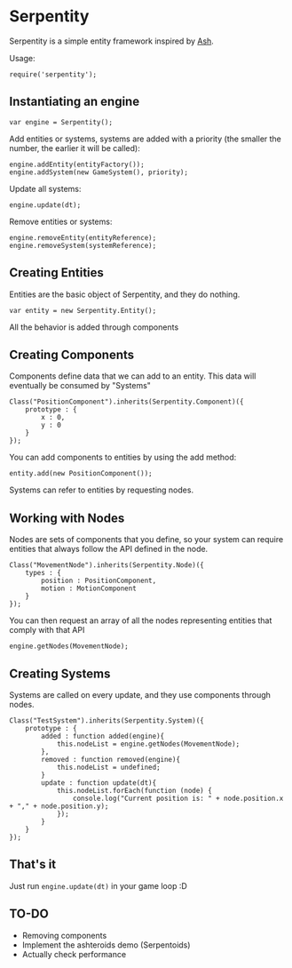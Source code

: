 # Serpentity

Serpentity is a simple entity framework inspired by [Ash][ash].

Usage:

    require('serpentity');

## Instantiating an engine

    var engine = Serpentity();

Add entities or systems, systems are added with a priority (the smaller
the number, the earlier it will be called):

    engine.addEntity(entityFactory());
    engine.addSystem(new GameSystem(), priority);

Update all systems:

    engine.update(dt);

Remove entities or systems:

    engine.removeEntity(entityReference);
    engine.removeSystem(systemReference);

## Creating Entities

Entities are the basic object of Serpentity, and they do nothing.

    var entity = new Serpentity.Entity();

All the behavior is added through components

## Creating Components

Components define data that we can add to an entity. This data will
eventually be consumed by "Systems"

    Class("PositionComponent").inherits(Serpentity.Component)({
        prototype : {
            x : 0,
            y : 0
        }
    });

You can add components to entities by using the add method:

    entity.add(new PositionComponent());


Systems can refer to entities by requesting nodes.

## Working with Nodes

Nodes are sets of components that you define, so your system can require
entities that always follow the API defined in the node.

    Class("MovementNode").inherits(Serpentity.Node)({
        types : {
            position : PositionComponent,
            motion : MotionComponent
        }
    });

You can then request an array of all the nodes representing entities
that comply with that API

    engine.getNodes(MovementNode);

## Creating Systems

Systems are called on every update, and they use components through nodes.

    Class("TestSystem").inherits(Serpentity.System)({
        prototype : {
            added : function added(engine){
                this.nodeList = engine.getNodes(MovementNode);
            },
            removed : function removed(engine){
                this.nodeList = undefined;
            }
            update : function update(dt){
                this.nodeList.forEach(function (node) {
                    console.log("Current position is: " + node.position.x + "," + node.position.y);
                });
            }
        }
    });

## That's it

Just run `engine.update(dt)` in your game loop :D

## TO-DO

* Removing components
* Implement the ashteroids demo (Serpentoids)
* Actually check performance

[ash]: http://www.ashframework.org/
